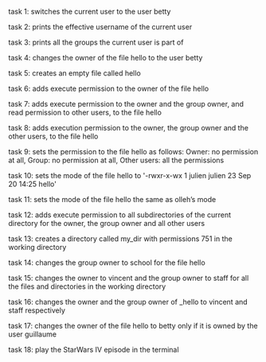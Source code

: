 task 1: switches the current user to the user betty

task 2: prints the effective username of the current user

task 3: prints all the groups the current user is part of

task 4: changes the owner of the file hello to the user betty

task 5: creates an empty file called hello

task 6: adds execute permission to the owner of the file hello

task 7: adds execute permission to the owner and the group owner, and read permission to other users, to the file hello

task 8: adds execution permission to the owner, the group owner and the other users, to the file hello

task 9: sets the permission to the file hello as follows: Owner: no permission at all, Group: no permission at all, Other users: all the permissions

task 10: sets the mode of the file hello to '-rwxr-x-wx 1 julien julien 23 Sep 20 14:25 hello'

task 11: sets the mode of the file hello the same as olleh’s mode

task 12: adds execute permission to all subdirectories of the current directory for the owner, the group owner and all other users

task 13: creates a directory called my_dir with permissions 751 in the working directory

task 14:  changes the group owner to school for the file hello

task 15: changes the owner to vincent and the group owner to staff for all the files and directories in the working directory

task 16: changes the owner and the group owner of _hello to vincent and staff respectively

task 17: changes the owner of the file hello to betty only if it is owned by the user guillaume

task 18: play the StarWars IV episode in the terminal
